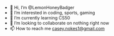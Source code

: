 - 👋 Hi, I’m @LemonHoneyBadger
- 👀 I’m interested in coding, sports, gaming
- 🌱 I’m currently learning CS50
- 💞️ I’m looking to collaborate on nothing right now 
- 📫 How to reach me casey.nokes1@gmail.com

<!---
LemonHoneyBadger/LemonHoneyBadger is a ✨ special ✨ repository because its `README.md` (this file) appears on your GitHub profile.
You can click the Preview link to take a look at your changes.
--->
